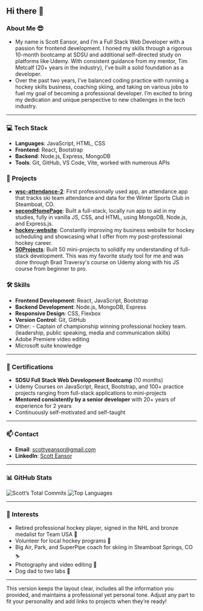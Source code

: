## Hi there 👋

### About Me 😎
- My name is Scott Eansor, and I’m a Full Stack Web Developer with a passion for frontend development. I honed my skills through a rigorous 10-month bootcamp at SDSU and additional self-directed study on platforms like Udemy. With consistent guidance from my mentor, Tim Metcalf (20+ years in the industry), I’ve built a solid foundation as a developer.
- Over the past two years, I’ve balanced coding practice with running a hockey skills business, coaching skiing, and taking on various jobs to fuel my goal of becoming a professional developer. I’m excited to bring my dedication and unique perspective to new challenges in the tech industry.

---

### 💻 Tech Stack
- **Languages**: JavaScript, HTML, CSS
- **Frontend**: React, Bootstrap
- **Backend**: Node.js, Express, MongoDB
- **Tools**: Git, GitHub, VS Code, Vite, worked with numerous APIs

### 🚀 Projects
- **[wsc-attendance-2](https://github.com/ScottEansor/wsc-attendance-2)**: First professionally used app, an attendance app that tracks ski team attendance and data for the Winter Sports Club in Steamboat, CO.
- **[secondHomePage](https://github.com/ScottEansor/secondHomePage)**: Built a full-stack, locally run app to aid in my studies, fully in vanilla JS, CSS, and HTML, using MongoDB, Node.js, and Express.js.
- **[hockey-website](https://github.com/ScottEansor/hockey-website)**: Constantly improving my business website for hockey scheduling and showcasing what I offer from my post-professional hockey career.
- **[50Projects](https://github.com/ScottEansor/50Projects)**: Built 50 mini-projects to solidify my understanding of full-stack development. This was my favorite study tool for me and was done through Brad Traversy's course on Udemy along with his JS course from beginner to pro.


### 🛠️ Skills
- **Frontend Development**: React, JavaScript, Bootstrap
- **Backend Development**: Node.js, MongoDB, Express
- **Responsive Design**: CSS, Flexbox
- **Version Control**: Git, GitHub
- Other:  - Captain of championship winning professional hockey team. (leadership, public speaking, media and communication skills)
- Adobe Premiere video editing
- Microsoft suite knowledge

---

### 📜 Certifications
- **SDSU Full Stack Web Development Bootcamp** (10 months)
- Udemy Courses on JavaScript, React, Bootstrap, and 100+ practice projects ranging from full-stack applications to mini-projects
- **Mentored consistently by a senior developer** with 20+ years of experience for 2 years
- Continuously self-motivated and self-taught

---

### 📫 Contact
- **Email**: [scottyeansor@gmail.com](mailto:scottyeansor@gmail.com)
- **LinkedIn**: [Scott Eansor](https://www.linkedin.com/in/scotteansor/)

---

### 📊 GitHub Stats
![Scott’s Total Commits](https://github-readme-stats.vercel.app/api?username=ScottEansor&hide=prs,issues,contribs&include_all_commits=true&show_icons=true&theme=radical&hide_rank=true)
![Top Languages](https://github-readme-stats.vercel.app/api/top-langs/?username=ScottEansor&layout=compact&theme=radical)



---

### 🎨 Interests
- Retired professional hockey player, signed in the NHL and bronze medalist for Team USA 🏒
- Volunteer for local hockey programs 🏒
- Big Air, Park, and SuperPipe coach for skiing in Steamboat Springs, CO ⛷️
- Photography and video editing 📸
- Dog dad to two labs 🐶

---

This version keeps the layout clear, includes all the information you provided, and maintains a professional yet personal tone. Adjust any part to fit your personality and add links to projects when they’re ready!
<!--
**ScottEansor/ScottEansor** is a ✨ _special_ ✨ repository because its `README.md` (this file) appears on your GitHub profile.

Here are some ideas to get you started:

- 🔭 I’m currently working on ...
- 🌱 I’m currently learning ...
- 👯 I’m looking to collaborate on ...
- 🤔 I’m looking for help with ...
- 💬 Ask me about ...
- 📫 How to reach me: ...
- 😄 Pronouns: ...
- ⚡ Fun fact: ...
-->
